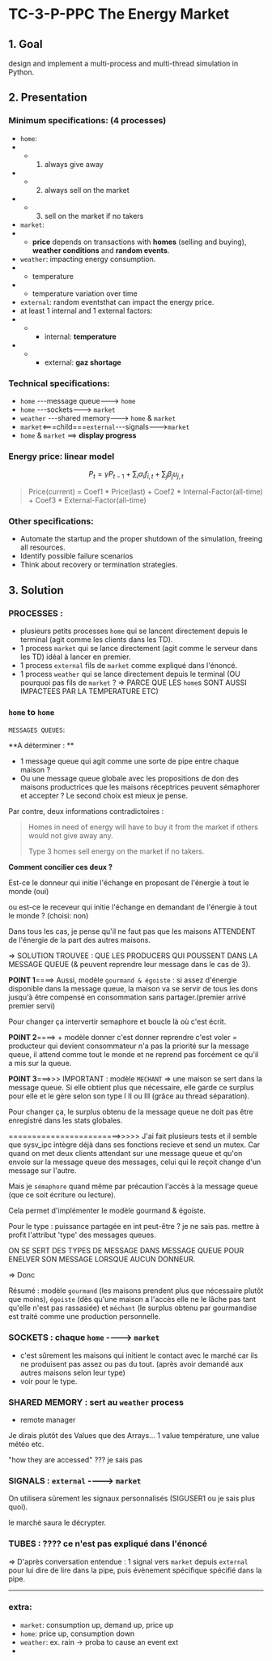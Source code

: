 # TC-3-P-PPC The Energy Market
## 1. Goal
design and implement a multi-process and multi-thread
simulation in Python.
## 2. Presentation
### Minimum specifications: (4 processes)
* `home`:
* * 1. always give away
* * 2. always sell on the market
* * 3. sell on the market if no takers
* `market`:
* * **price** depends on transactions with **homes** (selling and buying), **weather conditions** and **random events**.
* `weather`: impacting energy consumption.
* * temperature
* * temperature variation over time
* `external`: random eventsthat can impact the energy price.
* at least 1 internal and 1 external factors: 
* * * internal: **temperature**
* * * external: **gaz shortage**
### Technical specifications:
* `home` ---message queue---> `home`
* `home` ---sockets---> `market`
* `weather` ---shared memory---> `home` & `market`
* `market`<===child===`external`---signals--->`market`
* `home` & `market` ==> **display progress**
### Energy price: linear model
$$ P_t = \gamma P_{t-1} +  \sum_i \alpha_i f_{i,t} + \sum_j \beta_j u_{j,t} $$

> Price(current) = Coef1 * Price(last) + Coef2 * Internal-Factor(all-time) + Coef3 * External-Factor(all-time)
### Other specifications:
* Automate the startup and the proper shutdown of the simulation, freeing all resources.
* Identify possible failure scenarios 
* Think about recovery or termination strategies.
## 3. Solution
### PROCESSES :
- plusieurs petits processes `home` qui se lancent directement depuis le terminal (agit comme les clients dans les TD).
- 1 process `market` qui se lance directement (agit comme le serveur dans les TD) idéal à lancer en premier.
- 1 process `external` fils de `market` comme expliqué dans l'énoncé.
- 1 process `weather` qui se lance directement depuis le terminal (OU pourquoi pas fils de `market` ? => PARCE QUE LES `home`s SONT AUSSI IMPACTEES PAR LA TEMPERATURE ETC)

### `home` to `home`
`MESSAGES QUEUES`: 

**A déterminer : **
* 1 message queue qui agit comme une sorte de pipe entre chaque maison ? 
* Ou une message queue globale avec les propositions de don des maisons productrices que les maisons réceptrices peuvent sémaphorer et accepter ?
Le second choix est mieux je pense.

Par contre, deux informations contradictoires :
> Homes in need of energy will have to buy it from the market if others would not give away any. 
> 
> Type 3 homes sell energy on the market if no takers.

**Comment concilier ces deux ?**

Est-ce le donneur qui initie l'échange en proposant de l'énergie à tout le monde (oui)

ou est-ce le receveur qui initie l'échange en demandant de l'énergie à tout le monde ? (choisi: non)

Dans tous les cas, je pense qu'il ne faut pas que les maisons ATTENDENT de l'énergie de la part des autres maisons.

=> SOLUTION TROUVEE : QUE LES PRODUCERS QUI POUSSENT DANS LA MESSAGE QUEUE (& peuvent reprendre leur message dans le cas de 3).

**POINT 1**====> Aussi, modèle `gourmand & égoiste` : si assez d'énergie disponible dans la message queue, la maison va se servir
de tous les dons jusqu'à être compensé en consommation sans partager.(premier arrivé premier servi)

Pour changer ça intervertir semaphore et boucle là où c'est écrit.

**POINT 2**====> + modèle donner c'est donner reprendre c'est voler = producteur qui devient consommateur n'a pas la priorité
sur la message queue, il attend comme tout le monde et ne reprend pas forcément ce qu'il a mis sur la queue.

**POINT 3**===>>> IMPORTANT : modèle `MECHANT` => une maison se sert dans la message queue. Si elle obtient plus que
nécessaire, elle garde ce surplus pour elle et le gère selon son type I II ou III (grâce au thread séparation).

Pour changer ça, le surplus obtenu de la message queue ne doit pas être enregistré dans les stats globales.


========================>>>>> J'ai fait plusieurs tests et il semble que sysv_ipc intègre déjà dans ses
fonctions recieve et send un mutex. Car quand on met deux clients attendant sur une message queue et qu'on envoie
sur la message queue des messages, celui qui le reçoit change d'un message sur l'autre.

Mais je `sémaphore` quand même par précaution l'accès à la message queue (que ce soit écriture ou lecture).

Cela permet d'implémenter le modèle gourmand & égoiste.

Pour le type : puissance partagée en int peut-être ? je ne sais pas. mettre à profit l'attribut 'type' des messages queues.

ON SE SERT DES TYPES DE MESSAGE DANS MESSAGE QUEUE POUR ENELVER SON MESSAGE LORSQUE AUCUN DONNEUR.

=> Donc

Résumé : modèle `gourmand` (les maisons prendent plus que nécessaire plutôt que moins), `égoiste` (dès qu'une maison a l'accès
elle ne le lâche pas tant qu'elle n'est pas rassasiée) et `méchant` (le surplus obtenu par gourmandise est traité comme
une production personnelle.


### SOCKETS : chaque `home` ----> `market`
- c'est sûrement les maisons qui initient le contact avec le marché car ils ne produisent pas assez ou pas du tout.
(après avoir demandé aux autres maisons selon leur type)
- voir pour le type.

### SHARED MEMORY : sert au `weather` process
* remote manager
  
Je dirais plutôt des Values que des Arrays... 1 value température, une value météo etc.

"how they are accessed" ??? je sais pas

### SIGNALS : `external` ----> `market`
On utilisera sûrement les signaux personnalisés (SIGUSER1 ou je sais plus quoi).

le marché saura le décrypter.

### TUBES : ???? ce n'est pas expliqué dans l'énoncé

=> D'après conversation entendue : 1 signal vers `market` depuis `external` pour lui dire de lire dans la pipe, puis évènement spécifique spécifié dans la pipe.

---
### extra:
* `market`: consumption up, demand up, price up
* `home`: price up, consumption down
* `weather`: ex. rain -> proba to cause an event ext
* 


